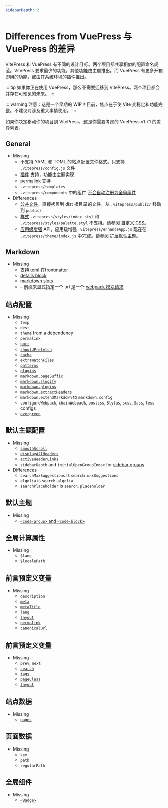 ```yaml
---
sidebarDepth: 2
---
```

# Differences from VuePress 与 VuePress 的差异

VitePress 和 VuePress 有不同的设计目标。两个项目都共享相似的配置命名规范。VitePress 要求最少的功能，其他功能由主题推出。而 VuePress 有更多开箱即用的功能，或由其系统环境的插件推出。

::: tip
如果你正在使用 VuePress，那么不需要迁移到 VitePress。两个项目都会并存在可预见的未来。
:::

::: warning
注意：这是一个早期的 WIP！目前，焦点在于使 Vite 变稳定和功能完整。不建议对涉及重大事情使用。
:::

如果你决定移动你的项目到 VitePress，这是你需要考虑的 VuePress v1.7.1 的差异列表。

## General 

- Missing
  - 不支持 YAML 和 TOML 的站点配置文件格式。只支持 `.vitepress/config.js` 文件
  - [插件](https://vuepress.vuejs.org/plugin/) 支持，功能由主题实现
  - [permalink 支持](https://vuepress.vuejs.org/guide/permalinks.html)
  - `.vitepress/templates`
  - `.vitepress/components` 中的组件 [不会自动注册为全局组件](https://vuepress.vuejs.org/)
- Differences
  - [公共文件](https://vuepress.vuejs.org/guide/assets.html#public-files)，直接拷贝到 dist 根目录的文件，从 `.vitepress/public/` 移动到 `public/`
  - [样式](https://vuepress.vuejs.org/config/#styling) `.vitepress/styles/index.styl` 和 `.vitepress/styles/palette.styl` 不支持。请参阅 [自定义 CSS](/guide/theming.html#customizing-css)。
  - [应用级增强](https://vuepress.vuejs.org/guide/basic-config.html#app-level-enhancements) API，应用级增强 `.vitepress/enhanceApp.js` 现在在 `.vitepress/theme/index.js` 中完成。请参阅 [扩展默认主题](/guide/theming.html#extending-the-default-theme)。

## Markdown

- Missing
  - 支持 [toml 在frontmatter](https://vuepress.vuejs.org/guide/frontmatter.html#alternative-frontmatter-formats)
  - [details block](https://vuepress.vuejs.org/guide/markdown.html#custom-containers)
  - [markdown slots](https://vuepress.vuejs.org/guide/markdown-slot.html)
  - `~` 前缀来显式指定一个 url 是一个 [webpack 模块请求](https://vuepress.vuejs.org/guide/assets.html#relative-urls)

## 站点配置

- Missing
  - `temp`
  - `dest`
  - [`theme` from a dependency](https://vuepress.vuejs.org/theme/using-a-theme.html#using-a-theme-from-a-dependency)
  - `permalink`
  - [`port`](https://vuepress.vuejs.org/config/#port)
  - [`shouldPrefetch`](https://vuepress.vuejs.org/config/#shouldprefetch)
  - [`cache`](https://vuepress.vuejs.org/config/#cache)
  - [`extraWatchFiles`](https://vuepress.vuejs.org/config/#extrawatchfiles)
  - [`patterns`](https://vuepress.vuejs.org/config/#patterns)
  - [`plugins`](https://vuepress.vuejs.org/config/#pluggable)
  - [`markdown.pageSuffix`](https://vuepress.vuejs.org/config/#markdown-pagesuffix)
  - [`markdown.slugify`](https://vuepress.vuejs.org/config/#markdown-slugify)
  - [`markdown.plugins`](https://vuepress.vuejs.org/config/#markdown-plugins)
  - [`markdown.extractHeaders`](https://vuepress.vuejs.org/config/#markdown-extractheaders)
  - `markdown.extendMarkdown` to `markdown.config`
  - `configureWebpack`, `chainWebpack`, `postcss`, `Stylus`, `scss`, `Sass`, `less` configs
  - [`evergreen`](https://vuepress.vuejs.org/config/#evergreen)

## 默认主题配置

- Missing
  - [`smoothScroll`](https://vuepress.vuejs.org/theme/default-theme-config.html#smooth-scrolling)
  - [`displayAllHeaders`](https://vuepress.vuejs.org/theme/default-theme-config.html#displaying-header-links-of-all-pages)
  - [`activeHeaderLinks`](https://vuepress.vuejs.org/theme/default-theme-config.html#active-header-links)
  - `sidebarDepth` and `initialOpenGroupIndex` for [sidebar groups](https://vuepress.vuejs.org/theme/default-theme-config.html#sidebar-groups)
- Differences
  - `searchMaxSuggestions` is `search.maxSuggestions`
  - `algolia` is `search.algolia`
  - `searchPlaceholder` is `search.placeholder`

## 默认主题

- Missing
  - [`<code-group>` and `<code-block>`](https://vuepress.vuejs.org/theme/default-theme-config.html#code-groups-and-code-blocks)

## 全局计算属性

- Missing
  - `$lang`
  - `$localePath`

## 前言预定义变量

- Missing
  - `description`
  - [`meta`](https://vuepress.vuejs.org/guide/frontmatter.html#meta)
  - [`metaTitle`](https://vuepress.vuejs.org/guide/frontmatter.html#predefined-variables)
  - `lang`
  - [`layout`](https://vuepress.vuejs.org/guide/frontmatter.html#layout)
  - [`permalink`](https://vuepress.vuejs.org/guide/frontmatter.html#predefined-variables)
  - [`canonicalUrl`](https://vuepress.vuejs.org/guide/frontmatter.html#predefined-variables)

## 前言预定义变量

- Missing
  - `prev`, `next`
  - [`search`](https://vuepress.vuejs.org/guide/frontmatter.html#search)
  - [`tags`](https://vuepress.vuejs.org/guide/frontmatter.html#tags)
  - [`pageClass`](https://vuepress.vuejs.org/theme/default-theme-config.html#custom-page-class)
  - [`layout`](https://vuepress.vuejs.org/theme/default-theme-config.html#custom-layout-for-specific-pages)

## 站点数据

- Missing
  - [`pages`](https://vuepress.vuejs.org/theme/writing-a-theme.html#site-and-page-metadata)

## 页面数据

- Missing
  - `key`
  - `path`
  - `regularPath`

## 全局组件

- Missing
  - [`<Badge>`](https://vuepress.vuejs.org/guide/using-vue.html#badge)
